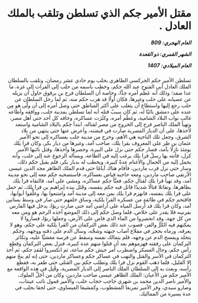 <h1 dir="rtl">مقتل الأمير جكم الذي تسلطن وتلقب بالملك العادل .</h1>

<h5 dir="rtl">العام الهجري:  809

الشهر القمري: ذو القعدة

العام الميلادي: 1407</h5>

<p dir="rtl">تسلطن الأمير جكم الجركسي الظاهري بحلب يوم حادي عشر رمضان، وتلقب بالسلطان الملك العادل أبي الفتوح عبد الله جكم، وخطب باسمه من حلب إلى الفرات إلى غزة، ما عدا صفد؛ وذلك أنه عَظُم أمره جدًّا، وخاصة أن السلطان فرج بن برقوق حاول أن يزيله عن عصيانه على حلب وغيرها، فكان أولًا قد هرب جكم منه، ثم لما رحل السلطان عن حلب رجع إليها واستطاع أن يتغلب على أكثر المناطق حتى وصل أمره إلى أن ولَّى هو مِن عنده على دمشق نائبًا له، ثم كان سببُ قتله أنه لما تسلطن بمدينة حلب، ووافقه وأطاعه غالب نواب البلاد الشامية، وعَظُم أمره، وكثُرَت عساكره، وخافه كل أحد حتى أهل مصر، وتهيأ الملك الناصر فرج إلى الخروج من مصر لقتاله، ابتدأ جكم بالبلاد الشامية واستعد لأخذها، على أن الديار المصرية صارت في قبضته، وأعرض عنها حتى ينتهي من بلاد الشرق، وجعل تلك الناحية هي الأهم، وخرج من مدينة حلب بعساكره إلى نحو الأمير عثمان بن طر علي المعروف بقرا يلك، صاحب آمد، وغيرها من ديار بكر، وكان قرا يلك يومئذ نازلًا بآمد، فسار جكم حتى نزل على البيرة، وحصرها وأخذها، وقتل نائبها الأمير كزل، فأتته بها رسلُ قرا يلك يرغب إليه في الطاعة، ويسأله الرجوع عنه إلى حلب، وأنه يحمل إليه من الجمال والأغنام عدةً كبيرة، ويخطب له بديار بكر، فلم يقبل جكم ذلك، وسار حتى نزل قرب ماردين، فأقام هناك أيامًا حتى قدم الملك الظاهر مجد الدين عيسى الأرتقي صاحب ماردين، ومعه حاجبه فياض بعساكره، فاستصحبه جكم معه إلى نحو مدينة آمد، وقد تهيأ قرا يلك لقتال جكم، فعبَّأ جكم عساكره، ومشى على آمد، فالتقاه قرا يلك بظاهرها، وتقاتلا قتالًا شديدًا قاتل فيه جكم بنفسه، وقَتَل بيده إبراهيم بن قرا يلك، ثم حمل على قرا يلك بنفسه، فانهزم قرا يلك بمن معه إلى مدينة آمد وامتنعوا بها، وغلَّقوا أبوابها، فاقتحم جكم في طائفةٍ من عسكره القرا يلكية، وساق خلفهم حتى صار في وسط بساتين آمد، وكان قرا يلك قد أرسل المياه على أراضي آمد حتى صارت ربوًا، يدخل فيها الفارس بفرسِه فلا يقدر على خلاص، فلما وصل جكم إلى ذلك الموضع أخذه الرجم هو ومن معه من كل جهة، وقد انحصروا من الماء الذي فاض على الأرض، وجعلها ربوًا، فصاروا لا يمكنهم فيه الكرُّ والفر، فصوب عند ذلك بعض التركمان من القرا يلكية على جكم، وهو لا يعرفه، ورماه بحجر في مقلاع أصاب جبهته وشجَّه، وسال الدم على ذقنه ووجهه، وجكم يتجلد ويمسح الدم عن وجهه، فلم يتمالك نفسه وسقط عن فرسه مغشيًّا عليه، وتكاثر التركمان على رفقته فهزموهم بعد أن قتلوا منهم عدة كبيرة، فنزل بعض التركمان وقطع رأس جكم، وجال العسكر واضطرب أمر جيش جكم ساعة، ثم انكسروا لفَقدِ جكم، ثم أخذ التركمان في الأسر والقتل والنهب في عساكر جكم وعساكر ماردين، حتى إنه لم ينجُ منهم إلا القليل، فلما ذهب القوم نزل قرا يلك وتطلب جكم بين القتلى حتى ظفر به، فقطع رأسه، وبعث به إلى السلطان الملك الناصر إلى الديار المصرية، وقُتِل في هذه الواقعة مع الأمير جكم من الأعيان: الملك الظاهر عيسى صاحب ماردين، وكان من أجَلِّ الملوك، والأمير ناصر الدين محمد بن شهري حاجب حجاب حلب، والأمير قمول نائب عينتاب، وصارو سيدي، وفر الأمير تمربغا المشطوب، وكمشبغا العيساوي، حتى لحقا بحلب في عدة يسيرة من المماليك.</p></br>
